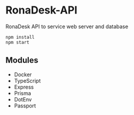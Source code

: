 # RonaDesk-API
 RonaDesk API to service web server and database

```shell
npm install
npm start
```

## Modules

- Docker
- TypeScript
- Express
- Prisma
- DotEnv
- Passport
